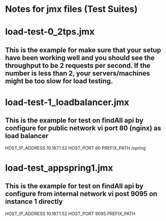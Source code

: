 # Notes for jmx files (Test Suites)

# load-test-0_2tps.jmx
## This is the example for make sure that your setup have been working well and you should see the throughput to be 2 requests per second. If the number is less than 2, your servers/machines might be too slow for load testing.

# load-test-1_loadbalancer.jmx
## This is the example for test on findAll api by configure for public network vi port 80 (nginx) as load balancer
HOST_IP_ADDRESS		10.187.1.52
HOST_PORT			80
PREFIX_PATH			/spring

# load-test_appspring1.jmx
## This is the example for test on findAll api by configure from internal network vi post 9095 on instance 1 directly
HOST_IP_ADDRESS		10.187.1.52
HOST_PORT			9095
PREFIX_PATH			
